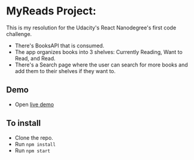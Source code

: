 # MyReads Project:

This is my resolution for the Udacity's React Nanodegree's first code challenge.

- There's BooksAPI that is consumed.
- The app organizes books into 3 shelves: Currently Reading, Want to Read, and Read.
- There's a Search page where the user can search for more books and add them to their shelves if they want to.

## Demo

- Open [live demo](https://florantara.github.io/react-project-1)

## To install

- Clone the repo.
- Run `npm install`
- Run `npm start`
































